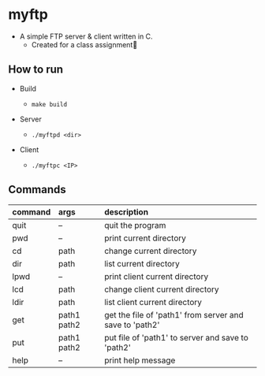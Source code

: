 # myftp
- A simple FTP server & client written in C.
    - Created for a class assignment🧠


## How to run

- Build
    - `make build`

- Server
    - `./myftpd <dir>`

- Client
    - `./myftpc <IP>`


## Commands

|command| args|description|
|:----|:----|:----|
|quit| – | quit the program|
|pwd| – |   print current directory|
|cd |path|  change current directory|
|dir| path|    list current directory|
|lpwd| – | print client current directory|
|lcd| path|    change client current directory|
|ldir| path| list client current directory|
|get| path1 path2|  get the file of 'path1' from server and save to 'path2'|
|put| path1 path2| put file of 'path1' to server and save to 'path2'|
|help| – |print help message|


